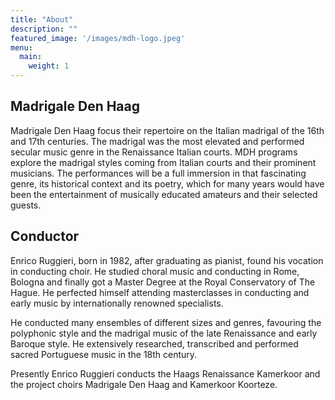 ```yaml
---
title: "About"
description: ""
featured_image: '/images/mdh-logo.jpeg'
menu:
  main:
    weight: 1
---
```

## Madrigale Den Haag

Madrigale Den Haag focus their repertoire on the Italian madrigal of the 16th and 17th centuries. The madrigal was the most elevated and performed secular music genre in the Renaissance Italian courts. MDH programs explore the madrigal styles coming from Italian courts and their prominent musicians. The performances will be a full immersion in that fascinating genre, its historical context and its poetry, which for many years would have been the entertainment of musically educated amateurs and their selected guests.
## Conductor
Enrico Ruggieri, born in 1982, after graduating as pianist, found his vocation in conducting choir. He studied choral music and conducting in Rome, Bologna and finally got a Master Degree at the Royal Conservatory of The Hague. He perfected himself attending masterclasses in conducting and early music by internationally renowned specialists.

He conducted many ensembles of different sizes and genres, favouring the polyphonic style and the madrigal music of the late Renaissance and early Baroque style. He extensively researched, transcribed and performed sacred Portuguese music in the 18th century.

Presently Enrico Ruggieri conducts the Haags Renaissance Kamerkoor and the project choirs Madrigale Den Haag and Kamerkoor Koorteze.

